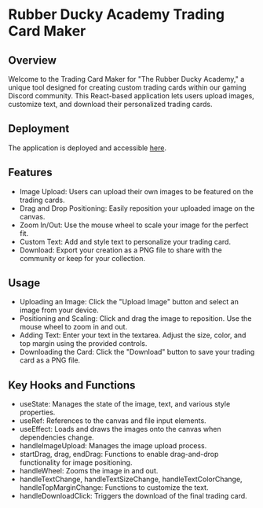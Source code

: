 # Rubber Ducky Academy Trading Card Maker

## Overview
Welcome to the Trading Card Maker for "The Rubber Ducky Academy," a unique tool designed for creating custom trading cards within our gaming Discord community. This React-based application lets users upload images, customize text, and download their personalized trading cards.

## Deployment
The application is deployed and accessible [here](https://wyatt-drew.github.io/trading-card-maker/).

## Features
* Image Upload: Users can upload their own images to be featured on the trading cards.
* Drag and Drop Positioning: Easily reposition your uploaded image on the canvas.
* Zoom In/Out: Use the mouse wheel to scale your image for the perfect fit.
* Custom Text: Add and style text to personalize your trading card.
* Download: Export your creation as a PNG file to share with the community or keep for your collection.

## Usage
* Uploading an Image: Click the "Upload Image" button and select an image from your device.
* Positioning and Scaling: Click and drag the image to reposition. Use the mouse wheel to zoom in and out.
* Adding Text: Enter your text in the textarea. Adjust the size, color, and top margin using the provided controls.
* Downloading the Card: Click the "Download" button to save your trading card as a PNG file.


## Key Hooks and Functions
* useState: Manages the state of the image, text, and various style properties.
* useRef: References to the canvas and file input elements.
* useEffect: Loads and draws the images onto the canvas when dependencies change.
* handleImageUpload: Manages the image upload process.
* startDrag, drag, endDrag: Functions to enable drag-and-drop functionality for image positioning.
* handleWheel: Zooms the image in and out.
* handleTextChange, handleTextSizeChange, handleTextColorChange, handleTopMarginChange: Functions to customize the text.
* handleDownloadClick: Triggers the download of the final trading card.
